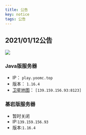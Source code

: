```yaml
---
title: 公告
key: notice
tags: 公告
---
```

## 2021/01/12公告
![](https://mcapi.us/server/image?ip=139.159.156.93)
### Java版服务器  
* IP： `play.yoomc.top`
* 版本： `1.16.4`  
* [卫星地图](http:139.159.156.93:8123)： `[139.159.156.93:8123]`
### 基岩版服务器 
* 暂时关闭
* IP:`139.159.156.93`
* 版本:`1.16.4`

